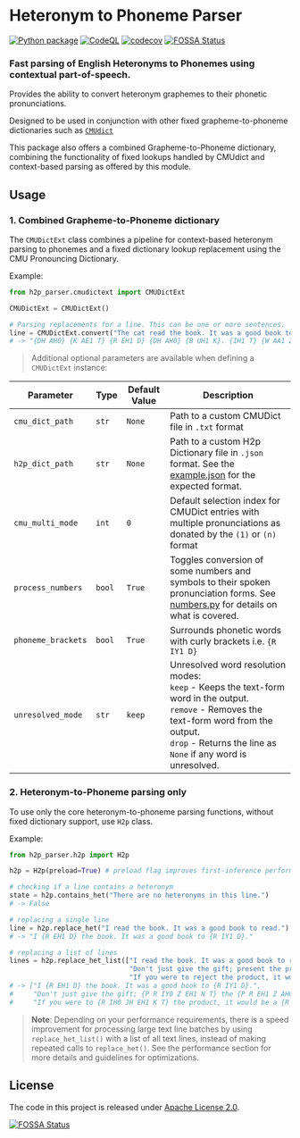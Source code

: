 # Heteronym to Phoneme Parser

[![Python package](https://github.com/ionite34/h2p-parser/actions/workflows/python-package.yml/badge.svg)](https://github.com/ionite34/h2p-parser/actions/workflows/python-package.yml)
[![CodeQL](https://github.com/ionite34/h2p-parser/actions/workflows/codeql-analysis.yml/badge.svg)](https://github.com/ionite34/h2p-parser/actions/workflows/codeql-analysis.yml)
[![codecov](https://codecov.io/gh/ionite34/h2p-parser/branch/main/graph/badge.svg?token=AAJWXIG728)](https://codecov.io/gh/ionite34/h2p-parser)
[![FOSSA Status](https://app.fossa.com/api/projects/git%2Bgithub.com%2Fionite34%2Fh2p-parser.svg?type=shield)](https://app.fossa.com/projects/git%2Bgithub.com%2Fionite34%2Fh2p-parser?ref=badge_shield)

### Fast parsing of English Heteronyms to Phonemes using contextual part-of-speech.

Provides the ability to convert heteronym graphemes to their phonetic pronunciations.

Designed to be used in conjunction with other fixed grapheme-to-phoneme dictionaries such as [`CMUdict`](https://github.com/cmusphinx/cmudict)

This package also offers a combined Grapheme-to-Phoneme dictionary,
combining the functionality of fixed lookups handled by CMUdict and context-based parsing as
offered by this module.

## Usage

### 1. Combined Grapheme-to-Phoneme dictionary

The `CMUDictExt` class combines a pipeline for context-based heteronym parsing to phonemes and a fixed dictionary lookup
replacement using the CMU Pronouncing Dictionary. 

Example: 

```python
from h2p_parser.cmudictext import CMUDictExt

CMUDictExt = CMUDictExt()

# Parsing replacements for a line. This can be one or more sentences.
line = CMUDictExt.convert("The cat read the book. It was a good book to read.")
# -> "{DH AH0} {K AE1 T} {R EH1 D} {DH AH0} {B UH1 K}. {IH1 T} {W AA1 Z} {AH0} {G UH1 D} {B UH1 K} {T UW1} {R IY1 D}."
```

> Additional optional parameters are available when defining a `CMUDictExt` instance:

| Parameter          | Type   | Default Value | Description                                                                                                                                                                                                             |
|--------------------|--------|---------------|-------------------------------------------------------------------------------------------------------------------------------------------------------------------------------------------------------------------------|
| `cmu_dict_path`    | `str`  | `None`        | Path to a custom CMUDict file in `.txt` format                                                                                                                                                                          |
| `h2p_dict_path`    | `str`  | `None`        | Path to a custom H2p Dictionary file in `.json` format. See the [example.json](h2p_parser/data/example.json) for the expected format.                                                                                   |
| `cmu_multi_mode`   | `int`  | `0`           | Default selection index for CMUDict entries with multiple pronunciations as donated by the `(1)` or `(n)` format                                                                                                        |
| `process_numbers`  | `bool` | `True`        | Toggles conversion of some numbers and symbols to their spoken pronunciation forms. See [numbers.py](h2p_parser/text/numbers.py) for details on what is covered.                                                        |
| `phoneme_brackets` | `bool` | `True`        | Surrounds phonetic words with curly brackets i.e. `{R IY1 D}`                                                                                                                                                           |
| `unresolved_mode`  | `str`  | `keep`        | Unresolved word resolution modes: <br> `keep` - Keeps the text-form word in the output. <br> `remove` - Removes the text-form word from the output. <br> `drop` - Returns the line as `None` if any word is unresolved. |


### 2. Heteronym-to-Phoneme parsing only
To use only the core heteronym-to-phoneme parsing functions,
without fixed dictionary support, use `H2p` class.

Example:

```python
from h2p_parser.h2p import H2p

h2p = H2p(preload=True) # preload flag improves first-inference performance

# checking if a line contains a heteronym
state = h2p.contains_het("There are no heteronyms in this line.")
# -> False

# replacing a single line
line = h2p.replace_het("I read the book. It was a good book to read.")
# -> "I {R EH1 D} the book. It was a good book to {R IY1 D}."

# replacing a list of lines
lines = h2p.replace_het_list(["I read the book. It was a good book to read.",
                              "Don't just give the gift; present the present.",
                              "If you were to reject the product, it would be a reject."])
# -> ["I {R EH1 D} the book. It was a good book to {R IY1 D}.",
#     "Don't just give the gift; {P R IY0 Z EH1 N T} the {P R EH1 Z AH0 N T}.",
#     "If you were to {R IH0 JH EH1 K T} the product, it would be a {R IY1 JH EH0 K T}."]
```
>**Note**: Depending on your performance requirements, there is a speed improvement for processing large text line batches by using `replace_het_list()` with a list of all text lines, instead of making repeated calls to `replace_het()`. See the performance section for more details and guidelines for optimizations. 

## License

The code in this project is released under [Apache License 2.0](LICENSE).

[![FOSSA Status](https://app.fossa.com/api/projects/git%2Bgithub.com%2Fionite34%2Fh2p-parser.svg?type=large)](https://app.fossa.com/projects/git%2Bgithub.com%2Fionite34%2Fh2p-parser?ref=badge_large)
